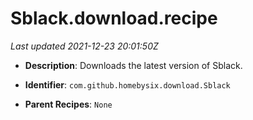 # Sblack.download.recipe

_Last updated 2021-12-23 20:01:50Z_

- **Description**: Downloads the latest version of Sblack.

- **Identifier**: `com.github.homebysix.download.Sblack`

- **Parent Recipes**: `None`

